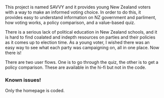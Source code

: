 This project is named SAVVY and it provides young New Zealand voters with a way to make an informed voting choice. In order to do this, it provides easy to understand information on NZ government and parliment, how voting works, a policy comparison, and a value-based quiz.

There is a serious lack of political education in New Zealand schools, and it is hard to find coalated and indepth resources on parties and their policies as it comes up to election time. As a young voter, I wished there was an easy way to see what each party was campaigning on, all in one place. Now there is!

There are two user flows. One is to go through the quiz, the other is to get a policy comparison. These are available in the hi-fi but not in the code.

### Known issues!
Only the homepage is coded.
